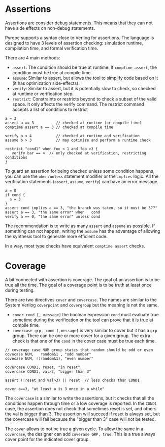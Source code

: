 # Assertions

Assertions are consider debug statements. This means that they can not have side effects
on non-debug statements.

Pyrope supports a syntax close to Verilog for assertions. The language is
designed to have 3 levels of assertion checking: simulation runtime,
compilation time, and formal verification time.

There are 4 main methods: 

* `assert`: The condition should be true at runtime. If `comptime assert`, the condition must be true at compile time.
* `assume`: Similar to assert, but allows the tool to simplify code based on it (it has optimization side-effects). 
* `verify`: Similar to assert, but it is potentially slow to check, so checked at runtime or verification step.
* `restrict`: Constraints or restricts beyond to check a subset of the valid
  space. It only affects the verify command. The restrict command accepts a list of conditions to restrict


```pyrope
a = 3
assert a == 3          // checked at runtime (or compile time)
comptime assert a == 3 // checked at compile time

verify a < 4           // checked at runtime and verification
assume b > 3           // may optimize and perform a runtime check

restrict "cond1" when foo < 1 and foo >3 {
   verify bar == 4  // only checked at verification, restricting conditions
}
```

To guard an assertion for being checked unless some condition happens, you can use the `when/unless` statement modifier
or the `implies` logic. All the verification statements (`assert`, `assume`, `verify`) can have an error message.

```pyrope
a = 0
if cond {
  a = 3
}
assert cond implies a == 3, "the branch was taken, so it must be 3??"
assert a == 3, "the same error" when   cond
verify a == 0, "the same error" unless cond
```

The recommendation is to write as many `assert` and `assume` as possible. If
something can not happen, writing the `assume` has the advantage of allowing the
synthesis tool to generate more efficient code.

In a way, most type checks have equivalent `comptime assert` checks.

# Coverage

A bit connected with assertion is coverage. The goal of an assertion is to be
true all the time. The goal of a coverage point is to be truth at least once
during testing.


There are two directives `cover` and `covercase`. The names are similar to the
System Verilog `coverpoint` and `covergroup` but the meaning is not the same.

* `cover cond [, message]` the boolean expression `cond` must evaluate true sometime during the verification
or the tool can prove that it is true at compile time.
* `covercase grp, cond [,message]` is very similar to cover but it has a `grp` group. There can be one or more
cover for a given group. The extra check is that one of the `cond` in the cover case must be true each time. 


```pyrope
// coverage case NUM group states that random should be odd or even
covecase NUM,   random&1 , "odd number"
covecase NUM, !(random&1), "even number"

covercase COND1, reset, "in reset"
covercase COND1, val>3, "bigger than 3"

assert (!reset and val>3) || reset  // less checks than COND1

cover a==3, "at least a is 3 once in a while"
```

The `covercase` is a similar to write the assertions, but it checks that all
the conditions happen through time or a low coverage is reported. In the
`COND1` case, the assertion does not check that sometimes reset is set, and
others the val is bigger than 3.  The assertion will succeed if reset is always
set, but the covercase will fail because the "bigger than 3" case will not be
tested.


The `cover` allows to not be true a given cycle. To allow the same in a
`covercase`, the designer can add `coverase GRP, true`. This is a true always
cover point for the indicated cover group.

